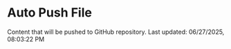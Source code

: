 # Auto Push File

Content that will be pushed to GitHub repository.
Last updated: 06/27/2025, 08:03:22 PM